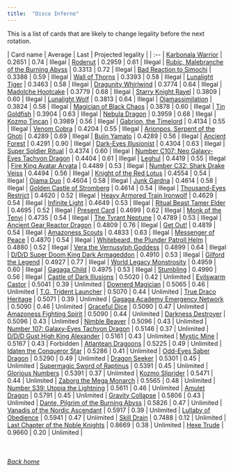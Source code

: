 ```yaml
---
title:  "Disco Inferno"
---
```


This is a list of cards that are likely to change legality before the next rotation.

| Card name | Average | Last | Projected legality |
| :-- |
[Karbonala Warrior](https://db.ygoprodeck.com/card/?search=Karbonala%20Warrior) | 0.2651 | 0.74 | Illegal |
[Rodenut](https://db.ygoprodeck.com/card/?search=Rodenut) | 0.2959 | 0.61 | Illegal |
[Rubic, Malebranche of the Burning Abyss](https://db.ygoprodeck.com/card/?search=Rubic,%20Malebranche%20of%20the%20Burning%20Abyss) | 0.3313 | 0.72 | Illegal |
[Bad Reaction to Simochi](https://db.ygoprodeck.com/card/?search=Bad%20Reaction%20to%20Simochi) | 0.3388 | 0.59 | Illegal |
[Wall of Thorns](https://db.ygoprodeck.com/card/?search=Wall%20of%20Thorns) | 0.3393 | 0.58 | Illegal |
[Lunalight Tiger](https://db.ygoprodeck.com/card/?search=Lunalight%20Tiger) | 0.3463 | 0.58 | Illegal |
[Dragunity Whirlwind](https://db.ygoprodeck.com/card/?search=Dragunity%20Whirlwind) | 0.3774 | 0.64 | Illegal |
[Madolche Hootcake](https://db.ygoprodeck.com/card/?search=Madolche%20Hootcake) | 0.3779 | 0.68 | Illegal |
[Starry Knight Rayel](https://db.ygoprodeck.com/card/?search=Starry%20Knight%20Rayel) | 0.3809 | 0.60 | Illegal |
[Lunalight Wolf](https://db.ygoprodeck.com/card/?search=Lunalight%20Wolf) | 0.3813 | 0.64 | Illegal |
[Ojamassimilation](https://db.ygoprodeck.com/card/?search=Ojamassimilation) | 0.3824 | 0.58 | Illegal |
[Magician of Black Chaos](https://db.ygoprodeck.com/card/?search=Magician%20of%20Black%20Chaos) | 0.3878 | 0.60 | Illegal |
[Tin Goldfish](https://db.ygoprodeck.com/card/?search=Tin%20Goldfish) | 0.3904 | 0.63 | Illegal |
[Nebula Dragon](https://db.ygoprodeck.com/card/?search=Nebula%20Dragon) | 0.3959 | 0.68 | Illegal |
[Kozmo Tincan](https://db.ygoprodeck.com/card/?search=Kozmo%20Tincan) | 0.3989 | 0.56 | Illegal |
[Gabrion, the Timelord](https://db.ygoprodeck.com/card/?search=Gabrion,%20the%20Timelord) | 0.4134 | 0.55 | Illegal |
[Venom Cobra](https://db.ygoprodeck.com/card/?search=Venom%20Cobra) | 0.4204 | 0.55 | Illegal |
[Arionpos, Serpent of the Ghoti](https://db.ygoprodeck.com/card/?search=Arionpos,%20Serpent%20of%20the%20Ghoti) | 0.4289 | 0.69 | Illegal |
[Bujin Yamato](https://db.ygoprodeck.com/card/?search=Bujin%20Yamato) | 0.4289 | 0.56 | Illegal |
[Ancient Forest](https://db.ygoprodeck.com/card/?search=Ancient%20Forest) | 0.4291 | 0.90 | Illegal |
[Dark-Eyes Illusionist](https://db.ygoprodeck.com/card/?search=Dark-Eyes%20Illusionist) | 0.4304 | 0.63 | Illegal |
[Super Soldier Ritual](https://db.ygoprodeck.com/card/?search=Super%20Soldier%20Ritual) | 0.4374 | 0.60 | Illegal |
[Number C107: Neo Galaxy-Eyes Tachyon Dragon](https://db.ygoprodeck.com/card/?search=Number%20C107:%20Neo%20Galaxy-Eyes%20Tachyon%20Dragon) | 0.4404 | 0.61 | Illegal |
[Leghul](https://db.ygoprodeck.com/card/?search=Leghul) | 0.4419 | 0.55 | Illegal |
[Fire King Avatar Arvata](https://db.ygoprodeck.com/card/?search=Fire%20King%20Avatar%20Arvata) | 0.4489 | 0.53 | Illegal |
[Number C32: Shark Drake Veiss](https://db.ygoprodeck.com/card/?search=Number%20C32:%20Shark%20Drake%20Veiss) | 0.4494 | 0.56 | Illegal |
[Knight of the Red Lotus](https://db.ygoprodeck.com/card/?search=Knight%20of%20the%20Red%20Lotus) | 0.4554 | 0.54 | Illegal |
[Ojama Duo](https://db.ygoprodeck.com/card/?search=Ojama%20Duo) | 0.4604 | 0.58 | Illegal |
[Junk Gardna](https://db.ygoprodeck.com/card/?search=Junk%20Gardna) | 0.4614 | 0.58 | Illegal |
[Golden Castle of Stromberg](https://db.ygoprodeck.com/card/?search=Golden%20Castle%20of%20Stromberg) | 0.4614 | 0.54 | Illegal |
[Thousand-Eyes Restrict](https://db.ygoprodeck.com/card/?search=Thousand-Eyes%20Restrict) | 0.4620 | 0.52 | Illegal |
[Heavy Armored Train Ironwolf](https://db.ygoprodeck.com/card/?search=Heavy%20Armored%20Train%20Ironwolf) | 0.4629 | 0.54 | Illegal |
[Infinite Light](https://db.ygoprodeck.com/card/?search=Infinite%20Light) | 0.4649 | 0.53 | Illegal |
[Ritual Beast Tamer Elder](https://db.ygoprodeck.com/card/?search=Ritual%20Beast%20Tamer%20Elder) | 0.4695 | 0.52 | Illegal |
[Present Card](https://db.ygoprodeck.com/card/?search=Present%20Card) | 0.4699 | 0.62 | Illegal |
[Monk of the Tenyi](https://db.ygoprodeck.com/card/?search=Monk%20of%20the%20Tenyi) | 0.4735 | 0.54 | Illegal |
[The Tyrant Neptune](https://db.ygoprodeck.com/card/?search=The%20Tyrant%20Neptune) | 0.4789 | 0.53 | Illegal |
[Ancient Gear Reactor Dragon](https://db.ygoprodeck.com/card/?search=Ancient%20Gear%20Reactor%20Dragon) | 0.4809 | 0.76 | Illegal |
[Get Out!](https://db.ygoprodeck.com/card/?search=Get%20Out!) | 0.4819 | 0.54 | Illegal |
[Amazoness Scouts](https://db.ygoprodeck.com/card/?search=Amazoness%20Scouts) | 0.4833 | 0.63 | Illegal |
[Messenger of Peace](https://db.ygoprodeck.com/card/?search=Messenger%20of%20Peace) | 0.4870 | 0.54 | Illegal |
[Whitebeard, the Plunder Patroll Helm](https://db.ygoprodeck.com/card/?search=Whitebeard,%20the%20Plunder%20Patroll%20Helm) | 0.4880 | 0.52 | Illegal |
[Vera the Vernusylph Goddess](https://db.ygoprodeck.com/card/?search=Vera%20the%20Vernusylph%20Goddess) | 0.4899 | 0.64 | Illegal |
[D/D/D Super Doom King Dark Armageddon](https://db.ygoprodeck.com/card/?search=D/D/D%20Super%20Doom%20King%20Dark%20Armageddon) | 0.4910 | 0.53 | Illegal |
[Gilford the Legend](https://db.ygoprodeck.com/card/?search=Gilford%20the%20Legend) | 0.4927 | 0.77 | Illegal |
[World Legacy Monstrosity](https://db.ygoprodeck.com/card/?search=World%20Legacy%20Monstrosity) | 0.4959 | 0.60 | Illegal |
[Gagaga Child](https://db.ygoprodeck.com/card/?search=Gagaga%20Child) | 0.4975 | 0.53 | Illegal |
[Stumbling](https://db.ygoprodeck.com/card/?search=Stumbling) | 0.4990 | 0.56 | Illegal |
[Castle of Dark Illusions](https://db.ygoprodeck.com/card/?search=Castle%20of%20Dark%20Illusions) | 0.5020 | 0.42 | Unlimited |
[Evilswarm Castor](https://db.ygoprodeck.com/card/?search=Evilswarm%20Castor) | 0.5041 | 0.39 | Unlimited |
[Downerd Magician](https://db.ygoprodeck.com/card/?search=Downerd%20Magician) | 0.5065 | 0.46 | Unlimited |
[T.G. Trident Launcher](https://db.ygoprodeck.com/card/?search=T.G.%20Trident%20Launcher) | 0.5070 | 0.44 | Unlimited |
[True Draco Heritage](https://db.ygoprodeck.com/card/?search=True%20Draco%20Heritage) | 0.5071 | 0.39 | Unlimited |
[Gagaga Academy Emergency Network](https://db.ygoprodeck.com/card/?search=Gagaga%20Academy%20Emergency%20Network) | 0.5090 | 0.46 | Unlimited |
[Graceful Dice](https://db.ygoprodeck.com/card/?search=Graceful%20Dice) | 0.5090 | 0.47 | Unlimited |
[Amazoness Fighting Spirit](https://db.ygoprodeck.com/card/?search=Amazoness%20Fighting%20Spirit) | 0.5090 | 0.44 | Unlimited |
[Darkness Destroyer](https://db.ygoprodeck.com/card/?search=Darkness%20Destroyer) | 0.5096 | 0.43 | Unlimited |
[Nimble Beaver](https://db.ygoprodeck.com/card/?search=Nimble%20Beaver) | 0.5096 | 0.43 | Unlimited |
[Number 107: Galaxy-Eyes Tachyon Dragon](https://db.ygoprodeck.com/card/?search=Number%20107:%20Galaxy-Eyes%20Tachyon%20Dragon) | 0.5146 | 0.37 | Unlimited |
[D/D/D Gust High King Alexander](https://db.ygoprodeck.com/card/?search=D/D/D%20Gust%20High%20King%20Alexander) | 0.5161 | 0.43 | Unlimited |
[Mystic Mine](https://db.ygoprodeck.com/card/?search=Mystic%20Mine) | 0.5167 | 0.43 | Forbidden |
[Atlantean Dragoons](https://db.ygoprodeck.com/card/?search=Atlantean%20Dragoons) | 0.5225 | 0.49 | Unlimited |
[Idaten the Conqueror Star](https://db.ygoprodeck.com/card/?search=Idaten%20the%20Conqueror%20Star) | 0.5286 | 0.41 | Unlimited |
[Odd-Eyes Saber Dragon](https://db.ygoprodeck.com/card/?search=Odd-Eyes%20Saber%20Dragon) | 0.5290 | 0.49 | Unlimited |
[Dragon Seeker](https://db.ygoprodeck.com/card/?search=Dragon%20Seeker) | 0.5301 | 0.45 | Unlimited |
[Supermagic Sword of Raptinus](https://db.ygoprodeck.com/card/?search=Supermagic%20Sword%20of%20Raptinus) | 0.5391 | 0.45 | Unlimited |
[Glorious Numbers](https://db.ygoprodeck.com/card/?search=Glorious%20Numbers) | 0.5391 | 0.37 | Unlimited |
[Kozmo Sliprider](https://db.ygoprodeck.com/card/?search=Kozmo%20Sliprider) | 0.5471 | 0.44 | Unlimited |
[Zaborg the Mega Monarch](https://db.ygoprodeck.com/card/?search=Zaborg%20the%20Mega%20Monarch) | 0.5565 | 0.48 | Unlimited |
[Number S39: Utopia the Lightning](https://db.ygoprodeck.com/card/?search=Number%20S39:%20Utopia%20the%20Lightning) | 0.5611 | 0.46 | Unlimited |
[Amulet Dragon](https://db.ygoprodeck.com/card/?search=Amulet%20Dragon) | 0.5791 | 0.45 | Unlimited |
[Gravity Collapse](https://db.ygoprodeck.com/card/?search=Gravity%20Collapse) | 0.5806 | 0.43 | Unlimited |
[Dante, Pilgrim of the Burning Abyss](https://db.ygoprodeck.com/card/?search=Dante,%20Pilgrim%20of%20the%20Burning%20Abyss) | 0.5826 | 0.47 | Unlimited |
[Vanadis of the Nordic Ascendant](https://db.ygoprodeck.com/card/?search=Vanadis%20of%20the%20Nordic%20Ascendant) | 0.5917 | 0.39 | Unlimited |
[Lullaby of Obedience](https://db.ygoprodeck.com/card/?search=Lullaby%20of%20Obedience) | 0.5941 | 0.47 | Unlimited |
[Skill Drain](https://db.ygoprodeck.com/card/?search=Skill%20Drain) | 0.7488 | 0.12 | Unlimited |
[Last Chapter of the Noble Knights](https://db.ygoprodeck.com/card/?search=Last%20Chapter%20of%20the%20Noble%20Knights) | 0.8669 | 0.38 | Unlimited |
[Hexe Trude](https://db.ygoprodeck.com/card/?search=Hexe%20Trude) | 0.9660 | 0.20 | Unlimited |

<br>

###### [Back home](index)